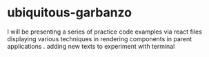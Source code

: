 # ubiquitous-garbanzo

I will be presenting a series of practice code examples via react files displaying various techniques in rendering components in parent applications .
adding new texts to experiment with terminal

